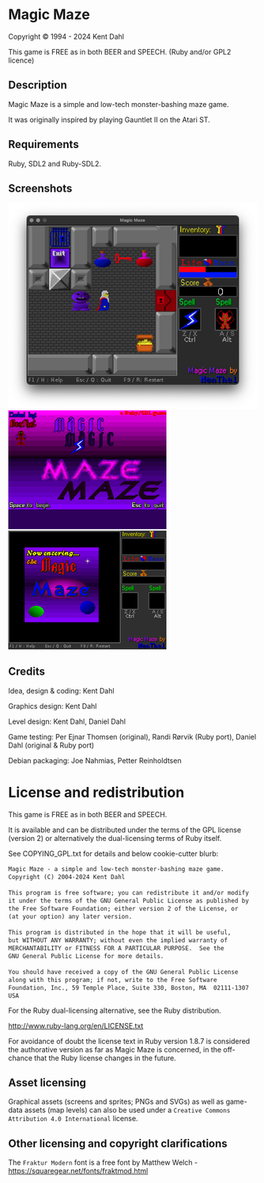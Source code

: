 # Magic Maze

Copyright © 1994 - 2024 Kent  Dahl 

This game is FREE as in both BEER and SPEECH.
      (Ruby and/or GPL2 licence)


## Description

Magic Maze is a simple and low-tech monster-bashing maze game. 

It was originally inspired by playing Gauntlet II on the Atari ST.


## Requirements

Ruby, SDL2 and Ruby-SDL2.


## Screenshots


![In-game](https://github.com/kentdahl/magic_maze/blob/readme-md/doc/images/screenshots/mm_screenshot1.png?raw=true) ![Title screen](https://github.com/kentdahl/magic_maze/blob/main/data/gfx/title.png?raw=true) ![Game UI](https://github.com/kentdahl/magic_maze/blob/main/data/gfx/background.png?raw=true)



## Credits

Idea, design & coding:  Kent Dahl

Graphics design:        Kent Dahl

Level design:           Kent Dahl, Daniel Dahl

Game testing:           Per Ejnar Thomsen (original), Randi Rørvik (Ruby port),
                        Daniel Dahl (original & Ruby port)

Debian packaging:       Joe Nahmias, Petter Reinholdtsen





# License and redistribution

This game is FREE as in both BEER and SPEECH.

It is available and can be distributed under the terms of 
the GPL license (version 2) or alternatively the 
dual-licensing terms of Ruby itself.

See COPYING_GPL.txt for details and below cookie-cutter blurb:

    Magic Maze - a simple and low-tech monster-bashing maze game.
    Copyright (C) 2004-2024 Kent Dahl

    This program is free software; you can redistribute it and/or modify
    it under the terms of the GNU General Public License as published by
    the Free Software Foundation; either version 2 of the License, or
    (at your option) any later version.

    This program is distributed in the hope that it will be useful,
    but WITHOUT ANY WARRANTY; without even the implied warranty of
    MERCHANTABILITY or FITNESS FOR A PARTICULAR PURPOSE.  See the
    GNU General Public License for more details.

    You should have received a copy of the GNU General Public License
    along with this program; if not, write to the Free Software
    Foundation, Inc., 59 Temple Place, Suite 330, Boston, MA  02111-1307  USA

For the Ruby dual-licensing alternative, see the Ruby distribution.

  http://www.ruby-lang.org/en/LICENSE.txt

For avoidance of doubt the license text in Ruby version 1.8.7 is considered
the authorative version as far as Magic Maze is concerned, in the 
off-chance that the Ruby license changes in the future.


## Asset licensing

Graphical assets (screens and sprites; PNGs and SVGs) as well as game-data assets (map levels) can also be used under a `Creative Commons Attribution 4.0 International` license. 



## Other licensing and copyright clarifications

The `Fraktur Modern` font is a free font by Matthew Welch - https://squaregear.net/fonts/fraktmod.html


